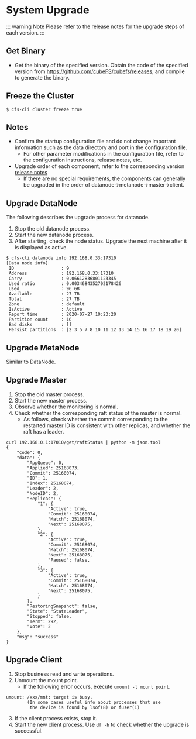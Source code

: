 # System Upgrade

::: warning Note
Please refer to the release notes for the upgrade steps of each version.
:::

## Get Binary
+ Get the binary of the specified version. Obtain the code of the specified version from https://github.com/cubeFS/cubefs/releases, and compile to generate the binary.

## Freeze the Cluster

```
$ cfs-cli cluster freeze true
```

## Notes
- Confirm the startup configuration file and do not change important information such as the data directory and port in the configuration file.
    - For other parameter modifications in the configuration file, refer to the configuration instructions, release notes, etc.
- Upgrade order of each component, refer to the corresponding version [release notes](https://github.com/cubefs/cubefs/releases)
    - If there are no special requirements, the components can generally be upgraded in the order of datanode->metanode->master->client.

## Upgrade DataNode
The following describes the upgrade process for datanode.
1. Stop the old datanode process.
2. Start the new datanode process.
3. After starting, check the node status. Upgrade the next machine after it is displayed as active.
```
$ cfs-cli datanode info 192.168.0.33:17310
[Data node info]
 ID                  : 9
 Address             : 192.168.0.33:17310
 Carry               : 0.06612836801123345
 Used ratio          : 0.0034684352702178426
 Used                : 96 GB
 Available           : 27 TB
 Total               : 27 TB
 Zone                : default
 IsActive            : Active
 Report time         : 2020-07-27 10:23:20
 Partition count     : 16
 Bad disks           : []
 Persist partitions  : [2 3 5 7 8 10 11 12 13 14 15 16 17 18 19 20]
```

## Upgrade MetaNode

Similar to DataNode.

## Upgrade Master

1. Stop the old master process.
2. Start the new master process.
3. Observe whether the monitoring is normal.
4. Check whether the corresponding raft status of the master is normal.
    - As follows, check whether the commit corresponding to the restarted master ID is consistent with other replicas, and whether the raft has a leader.
```shell
curl 192.168.0.1:17010/get/raftStatus | python -m json.tool
{
    "code": 0,
    "data": {
        "AppQueue": 0,
        "Applied": 25168073,
        "Commit": 25168074,
        "ID": 1,
        "Index": 25168074,
        "Leader": 2,
        "NodeID": 2,
        "Replicas": {
            "1": {
                "Active": true,
                "Commit": 25168074,
                "Match": 25168074,
                "Next": 25168075,
            },
            "2": {
                "Active": true,
                "Commit": 25168074,
                "Match": 25168074,
                "Next": 25168075,
                "Paused": false,
            },
            "3": {
                "Active": true,
                "Commit": 25168074,
                "Match": 25168074,
                "Next": 25168075,
            }
        },
        "RestoringSnapshot": false,
        "State": "StateLeader",
        "Stopped": false,
        "Term": 292,
        "Vote": 2
    },
    "msg": "success"
}
```
## Upgrade Client

1. Stop business read and write operations.
2. Unmount the mount point.
    - If the following error occurs, execute `umount -l mount point`.
```
umount: /xxx/mnt: target is busy.
        (In some cases useful info about processes that use
         the device is found by lsof(8) or fuser(1)
```
3. If the client process exists, stop it.
4. Start the new client process. Use `df -h` to check whether the upgrade is successful.
